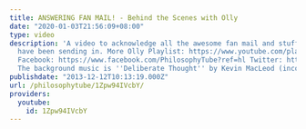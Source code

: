 ```yaml
---
title: ANSWERING FAN MAIL! - Behind the Scenes with Olly
date: "2020-01-03T21:56:09+08:00"
type: video
description: 'A video to acknowledge all the awesome fan mail and stuff you Philosofans
  have been sending in. More Olly Playlist: https://www.youtube.com/playlist?list=PLvoAL-KSZ32er2Losi8Oqo8tYIItKg6Ha
  Facebook: https://www.facebook.com/PhilosophyTube?ref=hl Twitter: https://twitter.com/PhilosophyTube
  The background music is ''Deliberate Thought'' by Kevin MacLeod (incompetech.com)'
publishdate: "2013-12-12T10:13:19.000Z"
url: /philosophytube/1Zpw94IVcbY/
providers:
  youtube:
    id: 1Zpw94IVcbY
---
```

